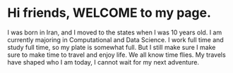 <body>
<h1>Hi friends, WELCOME to my page. </h1> 
</h4>I was born in Iran, and I moved to the states when I was 10 years old. I am currently majoring in Computational and Data Science. 
I work full time and study full time, so my plate is somewhat full. But I still make sure I make sure to make time to travel and enjoy life. We all know time flies. 
My travels have shaped who I am today, I cannot wait for my next adventure. </h4>

</body>
</html>
